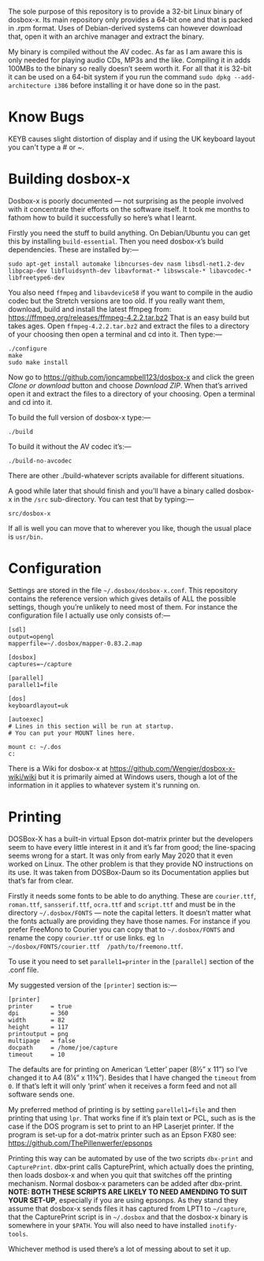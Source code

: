 The sole purpose of this repository is to provide a 32-bit Linux binary of dosbox-x. Its main repository only provides a 64-bit one and that is packed in .rpm format. Uses of Debian-derived systems can however download that, open it with an archive manager and extract the binary.

My binary is compiled without the AV codec. As far as I am aware this is only needed for playing audio CDs, MP3s and the like. Compiling it in adds 100MBs to the binary so really doesn’t seem worth it.  For all that it is 32-bit it can be used on a 64-bit system if you run the command `sudo dpkg --add-architecture i386` before installing it or have done so in the past.


# Know Bugs
KEYB causes slight distortion of display and if using the UK keyboard layout you can't type a # or ~.


# Building dosbox-x
Dosbox-x is poorly documented — not surprising as the people involved with it concentrate their efforts on the software itself. It took me months to fathom how to build it successfully so here’s what I learnt.

Firstly you need the stuff to build anything. On Debian/Ubuntu you can get this by installing `build-essential`. Then you need dosbox-x’s build dependencies. These are installed by:—

	sudo apt-get install automake libncurses-dev nasm libsdl-net1.2-dev libpcap-dev libfluidsynth-dev libavformat-* libswscale-* libavcodec-* libfreetype6-dev

You also need `ffmpeg` and `libavdevice58` if you want to compile in the audio codec but the Stretch versions are too old. If you really want them, download, build and install the latest ffmpeg from: https://ffmpeg.org/releases/ffmpeg-4.2.2.tar.bz2 That is an easy build but takes ages. Open `ffmpeg-4.2.2.tar.bz2` and extract the files to a directory of your choosing then open a terminal and cd into it. Then type:—

	./configure 
	make 
	sudo make install

Now go to https://github.com/joncampbell123/dosbox-x and click the green *Clone or download* button and choose *Download ZIP*. When that’s arrived open it and extract the files to a directory of your choosing. Open a terminal and cd into it.

To build the full version of dosbox-x type:—

	./build

To build it without the AV codec it’s:—

	./build-no-avcodec

There are other ./build-whatever scripts available for different situations.

A good while later that should finish and you’ll have a binary called dosbox-x in the `/src` sub-directory. You can test that by typing:—

	src/dosbox-x

If all is well you can move that to wherever you like, though the usual place is `usr/bin.`


# Configuration

Settings are stored in the file `~/.dosbox/dosbox-x.conf`.  This repository contains the reference version which gives details of ALL the possible settings, though you’re unlikely to need most of them. For instance the configuration file I actually use only consists of:—

```
[sdl]
output=opengl
mapperfile=~/.dosbox/mapper-0.83.2.map

[dosbox]
captures=~/capture

[parallel]
parallel1=file

[dos]
keyboardlayout=uk

[autoexec]
# Lines in this section will be run at startup.
# You can put your MOUNT lines here.

mount c: ~/.dos
c:
```

There is a Wiki for dosbox-x at https://github.com/Wengier/dosbox-x-wiki/wiki but it is primarily aimed at Windows users, though a lot of the information in it applies to whatever system it's running on.


# Printing

DOSBox-X has a built-in virtual Epson dot-matrix printer but the developers seem to have every little interest in it and it’s far from good; the line-spacing seems wrong for a start.  It was only from early May 2020 that it even worked on Linux.   The other problem is that they provide NO instructions on its use.  It was taken from DOSBox-Daum so its Documentation applies but that’s far from clear.

Firstly it needs some fonts to be able to do anything.  These are `courier.ttf`, `roman.ttf`, `sansserif.ttf`, `ocra.ttf` and `script.ttf` and must be in the directory `~/.dosbox/FONTS` — note the capital letters.  It doesn’t matter what the fonts actually are providing they have those names.  For instance if you prefer FreeMono to Courier you can copy that to `~/.dosbox/FONTS` and rename the copy `courier.ttf` or use links. eg `ln ~/dosbox/FONTS/courier.ttf  /path/to/freemono.ttf`.

To use it you need to set `parallel1=printer` in the `[parallel]` section of the .conf file.

My suggested version of the `[printer]` section is:—

```
[printer]
printer     = true
dpi         = 360
width       = 82
height      = 117
printoutput = png
multipage   = false
docpath     = /home/joe/capture
timeout     = 10
```

The defaults are for printing on American ‘Letter’ paper (8½” x 11”) so I’ve changed it to A4 (8¼” x 11¾”).  Besides that I have changed the `timeout` from `0`.  If that’s left it will only ‘print’ when it receives a form feed and not all software sends one.

My preferred method of printing is by setting `parellel1=file` and then printing that using `lpr`. That works fine if it’s plain text or PCL, such as is the case if the DOS program is set to print to an HP Laserjet printer. If the program is set-up for a dot-matrix printer such as an Epson FX80 see: https://github.com/ThePillenwerfer/epsonps

Printing this way can be automated by use of the two scripts `dbx-print` and `CapturePrint`.  dbx-print calls CapturePrint, which actually does the printing,  then loads dosbox-x and when you quit that switches off the printing mechanism.  Normal dosbox-x parameters can be added after dbx-print.  **NOTE:  BOTH THESE SCRIPTS ARE LIKELY TO NEED AMENDING TO SUIT YOUR SET-UP**, especially if you are using epsonps.  As they stand they assume that dosbox-x sends files it has captured from LPT1 to `~/capture`, that the CapturePrint script is in `~/.dosbox` and that the dosbox-x binary is somewhere in your `$PATH`.  You will also need to have installed `inotify-tools`.

Whichever method is used there’s a lot of messing about to set it up.


